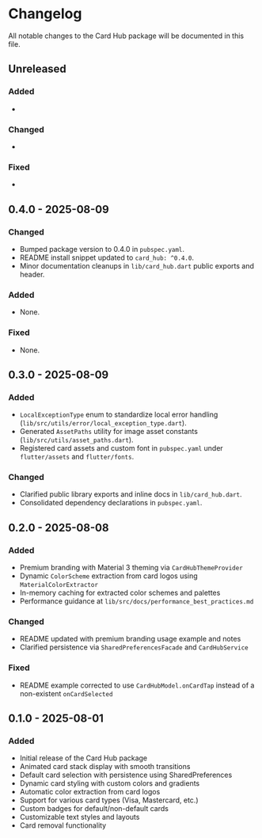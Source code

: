 # Changelog

All notable changes to the Card Hub package will be documented in this file.

## Unreleased

### Added
-

### Changed
-

### Fixed
-
## 0.4.0 - 2025-08-09

### Changed
- Bumped package version to 0.4.0 in `pubspec.yaml`.
- README install snippet updated to `card_hub: ^0.4.0`.
- Minor documentation cleanups in `lib/card_hub.dart` public exports and header.

### Added
- None.

### Fixed
- None.

## 0.3.0 - 2025-08-09

### Added
- `LocalExceptionType` enum to standardize local error handling (`lib/src/utils/error/local_exception_type.dart`).
- Generated `AssetPaths` utility for image asset constants (`lib/src/utils/asset_paths.dart`).
- Registered card assets and custom font in `pubspec.yaml` under `flutter/assets` and `flutter/fonts`.

### Changed
- Clarified public library exports and inline docs in `lib/card_hub.dart`.
- Consolidated dependency declarations in `pubspec.yaml`.

## 0.2.0 - 2025-08-08

### Added
- Premium branding with Material 3 theming via `CardHubThemeProvider`
- Dynamic `ColorScheme` extraction from card logos using `MaterialColorExtractor`
- In-memory caching for extracted color schemes and palettes
- Performance guidance at `lib/src/docs/performance_best_practices.md`

### Changed
- README updated with premium branding usage example and notes
- Clarified persistence via `SharedPreferencesFacade` and `CardHubService`

### Fixed
- README example corrected to use `CardHubModel.onCardTap` instead of a non-existent `onCardSelected`

## 0.1.0 - 2025-08-01

### Added
- Initial release of the Card Hub package
- Animated card stack display with smooth transitions
- Default card selection with persistence using SharedPreferences
- Dynamic card styling with custom colors and gradients
- Automatic color extraction from card logos
- Support for various card types (Visa, Mastercard, etc.)
- Custom badges for default/non-default cards
- Customizable text styles and layouts
- Card removal functionality

